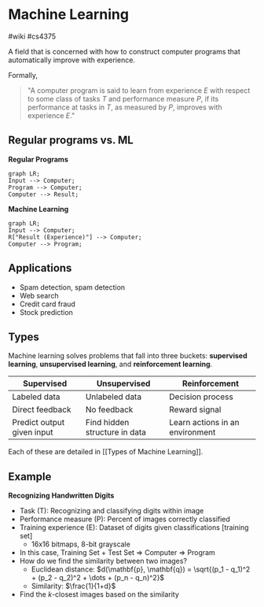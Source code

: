 # Machine Learning
#wiki #cs4375 

A field that is concerned with how to construct computer programs that automatically improve with experience.

Formally,
 
> "A computer program is said to learn from experience *E* with respect to some class of tasks *T* and performance measure *P*, if its performance at tasks in *T*, as measured by *P*, improves with experience *E*."

## Regular programs vs. ML

**Regular Programs**
```mermaid
graph LR;
Input --> Computer;
Program --> Computer;
Computer --> Result;
```

**Machine Learning**
```mermaid
graph LR;
Input --> Computer;
R["Result (Experience)"] --> Computer;
Computer --> Program;
```

## Applications
- Spam detection, spam detection
- Web search
- Credit card fraud
- Stock prediction

## Types
Machine learning solves problems that fall into three buckets: **supervised learning**, **unsupervised learning**, and **reinforcement learning**.


| Supervised                 | Unsupervised                  | Reinforcement                   |
| -------------------------- | ----------------------------- | ------------------------------- |
| Labeled data               | Unlabeled data                | Decision process                |
| Direct feedback            | No feedback                   | Reward signal                   |
| Predict output given input | Find hidden structure in data | Learn actions in an environment |

Each of these are detailed in [[Types of Machine Learning]].



## Example
**Recognizing Handwritten Digits**
- Task (T): Recognizing and classifying digits within image
- Performance measure (P): Percent of images correctly classified
- Training experience (E): Dataset of digits given classifications [training set]
    - 16x16 bitmaps, 8-bit grayscale
- In this case, Training Set + Test Set ⇒ Computer ⇒ Program
- How do we find the similarity between two images?
    - Euclidean distance: $d(\mathbf{p}, \mathbf{q}) = \sqrt{(p_1 - q_1)^2 + (p_2 - q_2)^2 + \dots + (p_n - q_n)^2}$
    - Similarity: $\frac{1}{1+d}$
- Find the *k*-closest images based on the similarity
